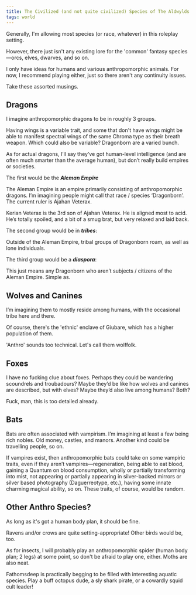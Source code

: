 ```yaml
---
title: The Civilized (and not quite civilized) Species of The Aldwylds
tags: world
---
```


Generally, I'm allowing most species (or race, whatever) in this roleplay setting. 

However, there just isn't any existing lore for the 'common' fantasy species—orcs, elves, dwarves, and so on.

I only have ideas for humans and various anthropomorphic animals. For now, I recommend playing either, just so there aren't any continuity issues.

Take these assorted musings.

## Dragons

I imagine anthropomorphic dragons to be in roughly 3 groups.

Having wings is a variable trait, and some that don't have wings might be able to manifest spectral wings of the same Chroma type as their breath weapon. Which could also be variable? Dragonborn are a varied bunch.

As for actual dragons, I’ll say they’ve got human-level intelligence (and are often much smarter than the average human), but don’t really build empires or societies.

The first would be the ***Aleman Empire***

The Aleman Empire is an empire primarily consisting of anthropomorphic dragons. I’m imagining people might call that race / species ‘Dragonborn’. The current ruler is Ajahan Veterax. 

Kerian Veterax is the 3rd son of Ajahan Veterax. He is aligned most to acid. He’s totally spoiled, and a bit of a smug brat, but very relaxed and laid back. 

The second group would be in ***tribes***:

Outside of the Aleman Empire, tribal groups of Dragonborn roam, as well as lone individuals.

The third group would be a ***diaspora***:

This just means any Dragonborn who aren’t subjects / citizens of the Aleman Empire. Simple as.


## Wolves and Canines

I’m imagining them to mostly reside among humans, with the occasional tribe here and there. 

Of course, there's the 'ethnic' enclave of Giubare, which has a higher population of them.

'Anthro' sounds too technical. Let's call them wolffolk.

## Foxes

I have no fucking clue about foxes. Perhaps they could be wandering scoundrels and troubadours? Maybe they’d be like how wolves and canines are described, but with elves? Maybe they’d also live among humans? Both?

Fuck, man, this is too detailed already. 

## Bats

Bats are often associated with vampirism. I’m imagining at least a few being rich nobles. Old money, castles, and manors. Another kind could be travelling people, so on. 

If vampires exist, then anthropomorphic bats could take on some vampiric traits, even if they aren’t vampires—regeneration, being able to eat blood, gaining a Quantum on blood consumption, wholly or partially transforming into mist, not appearing or partially appearing in silver-backed mirrors or silver based photography (Daguerreotype, etc.), having some innate charming magical ability, so on. These traits, of course, would be random. 

## Other Anthro Species?

As long as it's got a human body plan, it should be fine.

Ravens and/or crows are quite setting-appropriate! Other birds would be, too.

As for insects, I will probably play an anthropomorphic spider (human body plan; 2 legs) at some point, so don't be afraid to play one, either. Moths are also neat.

Fathomsdeep is practically begging to be filled with interesting aquatic species. Play a buff octopus dude, a sly shark pirate, or a cowardly squid cult leader!


